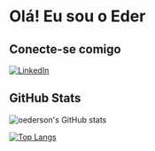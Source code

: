 # Olá! Eu sou o Eder
## Conecte-se comigo
[![LinkedIn](https://img.shields.io/badge/-LinkedIn-000?style=for-the-badge&logo=linkedin&logoColor=30A3DC)](https://www.linkedin.com/in/ederson-uema-338a95247/)

## GitHub Stats

![oederson's GitHub stats](https://github-readme-stats.vercel.app/api?username=oederson&count_private=true&show_icons=true&theme=transparent)

[![Top Langs](https://github-readme-stats.vercel.app/api/top-langs/?username=oederson&layout=compact&theme=transparent)](https://github.com/benattimatheus/github-readme-stats)

